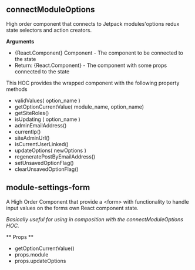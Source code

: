 ## connectModuleOptions

High order component that connects to Jetpack modules'options
redux state selectors and action creators.

**Arguments**

* {React.Component} Component - The component to be connected to the state
* Return: {React.Component} -	The component with some props connected to the state

This HOC provides the wrapped component with the following property methods

* validValues( option_name )
* getOptionCurrentValue( module_name, option_name)
* getSiteRoles()
* isUpdating ( option_name )
* adminEmailAddress()
* currentIp()
* siteAdminUrl()
* isCurrentUserLinked()
* updateOptions( newOptions )
* regeneratePostByEmailAddress()
* setUnsavedOptionFlag()
* clearUnsavedOptionFlag()

## module-settings-form

A High Order Component that provide a &lt;form&gt; with functionality to handle input values on the forms own React component state.

_Basically useful for using in composition with the connectModuleOptions HOC._

** Props **

* getOptionCurrentValue()
* props.module
* props.updateOptions
